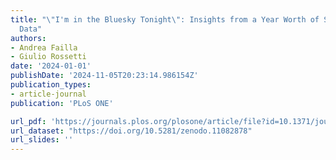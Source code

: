 ```yaml
---
title: "\"I'm in the Bluesky Tonight\": Insights from a Year Worth of Social
  Data"
authors:
- Andrea Failla
- Giulio Rossetti
date: '2024-01-01'
publishDate: '2024-11-05T20:23:14.986154Z'
publication_types:
- article-journal
publication: 'PLoS ONE'

url_pdf: 'https://journals.plos.org/plosone/article/file?id=10.1371/journal.pone.0310330&type=printable'
url_dataset: "https://doi.org/10.5281/zenodo.11082878"
url_slides: ''
---
```

